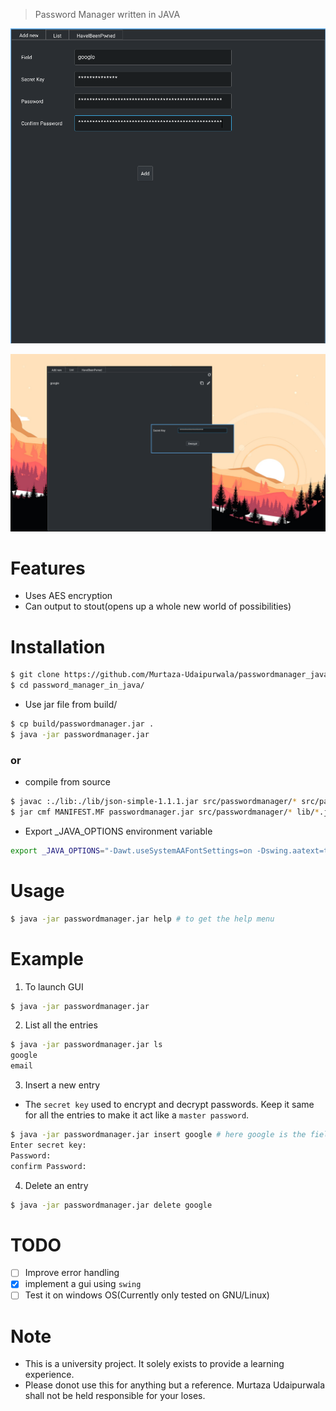 > Password Manager written in JAVA

![password manager](assets/1.png)

![password manager](assets/2.png)

# Features
- Uses AES encryption
- Can output to stout(opens up a whole new world of possibilities)

# Installation
```bash
$ git clone https://github.com/Murtaza-Udaipurwala/passwordmanager_java
$ cd password_manager_in_java/
```

- Use jar file from build/
```bash
$ cp build/passwordmanager.jar .
$ java -jar passwordmanager.jar
```

### or

- compile from source
```bash
$ javac :./lib:./lib/json-simple-1.1.1.jar src/passwordmanager/* src/passwordmanager/gui/*.java
$ jar cmf MANIFEST.MF passwordmanager.jar src/passwordmanager/* lib/*.jar
```

- Export _JAVA_OPTIONS environment variable
```bash
export _JAVA_OPTIONS="-Dawt.useSystemAAFontSettings=on -Dswing.aatext=true -Dswing.defaultlaf=com.sun.java.swing.plaf.gtk.GTKLookAndFeel -Dswing.crossplatformlaf=com.sun.java.swing.plaf.gtk.GTKLookAndFeel ${_JAVA_OPTIONS}"
```

# Usage
```bash
$ java -jar passwordmanager.jar help # to get the help menu
```

# Example
1. To launch GUI
```bash
$ java -jar passwordmanager.jar
```

2. List all the entries
```bash
$ java -jar passwordmanager.jar ls
google
email
```

3. Insert a new entry
- The `secret key` used to encrypt and decrypt passwords. Keep it same for all the entries to make it act like a `master password`.
```bash
$ java -jar passwordmanager.jar insert google # here google is the field name
Enter secret key:
Password:
confirm Password:
```

4. Delete an entry
```bash
$ java -jar passwordmanager.jar delete google
```

# TODO
- [ ] Improve error handling
- [x] implement a gui using `swing`
- [ ] Test it on windows OS(Currently only tested on GNU/Linux)

# Note
- This is a university project. It solely exists to provide a learning experience.
- Please donot use this for anything but a reference. Murtaza Udaipurwala shall not be held responsible for your loses.
